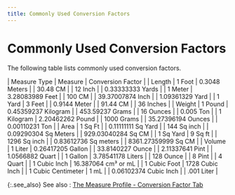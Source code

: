 ```yaml
---
title: Commonly Used Conversion Factors
---
```


# Commonly Used Conversion Factors


The following table lists commonly used conversion factors.


| Measure Type | Measure | Conversion Factor |
| Length | 1 Foot | 0.3048 Meters |
| 30.48 CM |
| 12 Inch |
| 0.33333333 Yards |
| 1 Meter | 3.28083989 Feet |
| 100 CM |
| 39.37007874 Inch |
| 1.09361329 Yard |
| 1 Yard | 3 Feet |
| 0.9144 Meter |
| 91.44 CM |
| 36 Inches |
| Weight | 1 Pound | 0.45359237 Kilogram |
| 453.59237 Grams |
| 16 Ounces |
| 0.005 Ton |
| 1 Kilogram | 2.20462262 Pound |
| 1000 Grams |
| 35.27396194 Ounces |
| 0.00110231 Ton |
| Area | 1 Sq Ft |
| 0.11111111 Sq Yard |
| 144 Sq inch |
| 0.09290304 Sq Meters |
| 929.03040284 Sq CM |
| 1 Sq Yard | 9 Sq ft |
| 1296 Sq inch |
| 0.83612736 Sq meters |
| 8361.27359999 Sq CM |
| Volume | 1 Liter | 0.26417205 Gallon |
| 33.8140227 Ounce |
| 2.11337641 Pint |
| 1.0566882 Quart |
| 1 Gallon | 3.78541178 Liters |
| 128 Ounce |
| 8 Pint |
| 4 Quart |
| 1 Cubic Inch | 16.387064 cm³ or mL |
| 1 Cubic Foot | 1728 Cubic Inch |
| 1 Cubic Centimeter | 1 mL |
| 0.06102374 Cubic Inch |
| .001 Liter |



{:.see_also}
See also
: [The  Measure Profile - Conversion Factor Tab]({{site.mi_baseurl}}/misc/the_measure_profile_conversion_factor_tab.html)
